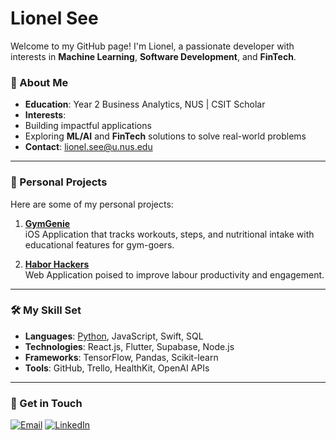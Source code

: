 # Lionel See

Welcome to my GitHub page! I'm Lionel, a passionate developer with interests in **Machine Learning**, **Software Development**, and **FinTech**. 

### 🌟 About Me
-  **Education**: Year 2 Business Analytics, NUS | CSIT Scholar
-  **Interests**: 
  - Building impactful applications
  - Exploring **ML/AI** and **FinTech** solutions to solve real-world problems
-  **Contact**: [lionel.see@u.nus.edu](mailto:lionel.see@u.nus.edu)

---

### 📂 Personal Projects

Here are some of my personal projects:

1. **[GymGenie](https://github.com/lionsee77/GymGenie)**  
   iOS Application that tracks workouts, steps, and nutritional intake with educational features for gym-goers.

2. **[Habor Hackers](https://github.com/lionsee77/harborhackers)**  
   Web Application poised to improve labour productivity and engagement.

---

### 🛠️ My Skill Set
- **Languages**: [Python](https://img.shields.io/badge/python-3670A0?style=for-the-badge&logo=python&logoColor=ffdd54), JavaScript, Swift, SQL
- **Technologies**: React.js, Flutter, Supabase, Node.js
- **Frameworks**: TensorFlow, Pandas, Scikit-learn
- **Tools**: GitHub, Trello, HealthKit, OpenAI APIs


---

### 📌 Get in Touch
[![Email](https://img.shields.io/badge/Email-%23D14836?style=for-the-badge&logo=gmail&logoColor=white)](mailto:lionel.see@u.nus.edu)
[![LinkedIn](https://img.shields.io/badge/LinkedIn-%230077B5?style=for-the-badge&logo=linkedin&logoColor=white)](https://www.linkedin.com/in/lionel-see/)
